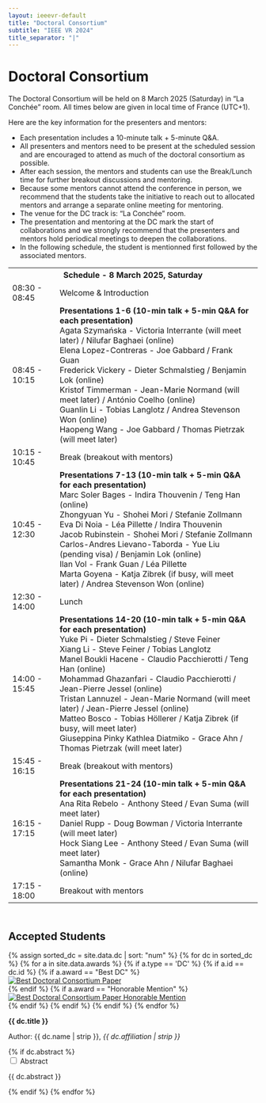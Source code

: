 ```yaml
---
layout: ieeevr-default
title: "Doctoral Consortium"
subtitle: "IEEE VR 2024"
title_separator: "|"
---
```



<h1>Doctoral Consortium</h1>
<div>
    <p>
        The Doctoral Consortium will be held on 8 March 2025 (Saturday) in “La Conchée” room. All times below are given in local time of France (UTC+1).
    </p>
    <p>
        Here are the key information for the presenters and mentors:
        <ul>
            <li>Each presentation includes a 10-minute talk + 5-minute Q&A.</li>
            <li>All presenters and mentors need to be present at the scheduled session and are encouraged to attend as much of the doctoral consortium as possible.</li>
            <li>After each session, the mentors and students can use the Break/Lunch time for further breakout discussions and mentoring.</li>
            <li>Because some mentors cannot attend the conference in person, we recommend that the students take the initiative to reach out to allocated mentors and arrange a separate online meeting for mentoring.</li>
            <li>The venue for the DC track is: “La Conchée” room.</li>
            <li>The presentation and mentoring at the DC mark the start of collaborations and we strongly recommend that the presenters and mentors hold periodical meetings to deepen the collaborations.</li>
            <li>In the following schedule, the student is mentionned first followed by the associated mentors.</li>
        </ul>
    </p>
</div>
<div>
    <table class="styled-table font_80">
        <tr>
            <th colspan="2">Schedule - 8 March 2025, Saturday</th>
        </tr>
        <tr>
            <td>08:30 - 08:45</td>
            <td>
                Welcome & Introduction
            </td>
        </tr>
        <tr>
            <td>08:45 - 10:15</td>
            <td>
                <strong>Presentations 1-6 (10-min talk + 5-min Q&A for each presentation)</strong><br/>
                Agata Szymańska - Victoria Interrante (will meet later) / Nilufar Baghaei (online)<br/>
                Elena Lopez-Contreras - Joe Gabbard / Frank Guan<br/>
                Frederick Vickery - Dieter Schmalstieg / Benjamin Lok (online)<br/>
                Kristof Timmerman - Jean-Marie Normand (will meet later) / António Coelho (online)<br/>
                Guanlin Li - Tobias Langlotz / Andrea Stevenson Won (online)<br/>
                Haopeng Wang - Joe Gabbard / Thomas Pietrzak (will meet later)
            </td>
        </tr>
        <tr>
            <td >10:15 - 10:45</td>
            <td>
                Break (breakout with mentors)
            </td>
        </tr>
        <tr>
            <td >10:45 - 12:30</td>
            <td>
                <strong>Presentations 7-13 (10-min talk + 5-min Q&A for each presentation)</strong><br/>
                Marc Soler Bages - Indira Thouvenin / Teng Han (online)<br/>
                Zhongyuan Yu - Shohei Mori / Stefanie Zollmann<br/>
                Eva Di Noia - Léa Pillette / Indira Thouvenin<br/>
                Jacob Rubinstein - Shohei Mori / Stefanie Zollmann<br/>
                Carlos-Andres Lievano-Taborda - Yue Liu (pending visa) / Benjamin Lok (online)<br/>
                Ilan Vol - Frank Guan / Léa Pillette<br/>
				Marta Goyena - Katja Zibrek (if busy, will meet later) / Andrea Stevenson Won (online)
            </td>
        </tr>
        <tr>
            <td>12:30 - 14:00</td>
            <td>
               Lunch
            </td>
        </tr>
        <tr>
            <td>14:00 - 15:45</td>            
            <td>
                <strong>Presentations 14-20 (10-min talk + 5-min Q&A for each presentation)</strong><br/>
                Yuke Pi - Dieter Schmalstieg / Steve Feiner<br/>
                Xiang Li - Steve Feiner / Tobias Langlotz<br/>
                Manel Boukli Hacene - Claudio Pacchierotti / Teng Han (online)<br/>
                Mohammad Ghazanfari - Claudio Pacchierotti / Jean-Pierre Jessel (online)<br/>
                Tristan Lannuzel - Jean-Marie Normand (will meet later) / Jean-Pierre Jessel (online)<br/>
                Matteo Bosco - Tobias Höllerer / Katja Zibrek (if busy, will meet later)<br/>
                Giuseppina Pinky Kathlea Diatmiko - Grace Ahn / Thomas Pietrzak (will meet later)
            </td>
        </tr>
        <tr>
            <td >15:45 - 16:15</td>
            <td>
                Break (breakout with mentors)
            </td>
        </tr>
        <tr>
            <td>16:15 - 17:15</td>
            <td>
                <strong>Presentations 21-24 (10-min talk + 5-min Q&A for each presentation)</strong><br/>
                Ana Rita Rebelo - Anthony Steed / Evan Suma (will meet later)<br/>
                Daniel Rupp - Doug Bowman / Victoria Interrante (will meet later)<br/>
                Hock Siang Lee - Anthony Steed / Evan Suma (will meet later)<br/>
                Samantha Monk - Grace Ahn / Nilufar Baghaei (online)<br/>
            </td>
        </tr>
        <tr>
            <td >17:15 - 18:00</td>
            <td>
                Breakout with mentors
            </td>
        </tr>
    </table>    
</div>
<div>
    <h2 id="P3" class="pink" style="padding-top:25px;">Accepted Students</h2>
    {% assign sorted_dc = site.data.dc | sort: "num" %}
    {% for dc in sorted_dc %}
        {% for a in site.data.awards %}  
            {% if a.type == 'DC' %}
                {% if a.id == dc.id %}
                    {% if a.award == "Best DC" %}
                        <div class="align-left"><a href="{{ "/awards/conference-awards" | relative_url }}#dc-best"><img src= "{{ "/assets/images/awards/best.png" | relative_url }}" title="Best Doctoral Consortium Consortium Paper" alt="Best Doctoral Consortium Paper"></a></div>
                    {% endif %}                                                    
                    {% if a.award == "Honorable Mention" %}
                        <div class="align-left"><a href="{{ "/awards/conference-awards" | relative_url }}#dc-honorable"><img src= "{{ "/assets/images/awards/hm.png" | relative_url }}" title="Best Doctoral Consortium Paper Honorable Mention" alt="Best Doctoral Consortium Paper Honorable Mention"></a></div>
                    {% endif %}
                {% endif %}
            {% endif %}
        {% endfor %}
        <p class="medLarge" id="{{ dc.id }}" style="margin-bottom: 0.3em;">
            <strong>{{ dc.title }} </strong>
        </p>
        <p class="clear font_75" >
            <span class="bold">Author:</span> <span class="">{{ dc.name | strip }}</span>, <i>{{ dc.affiliation | strip }}</i><br />
            <!--<span class="bold">Mentor:</span> <span class="">{{ dc.mentor | strip }}</span>-->
        </p>
        {% if dc.abstract %}
            <div id="{{ dc.id }}" class="wrap-collabsible"> <input id="collapsibleabstract{{ dc.id }}" class="toggle" type="checkbox"> 
                <label for="collapsibleabstract{{ dc.id }}" class="lbl-toggle">Abstract</label>
                <div class="collapsible-content">
                    <div class="content-inner">
                        <p>{{ dc.abstract }}</p>
                    </div>
                </div>
            </div>   
        {% endif %}
    {% endfor %}
</div>